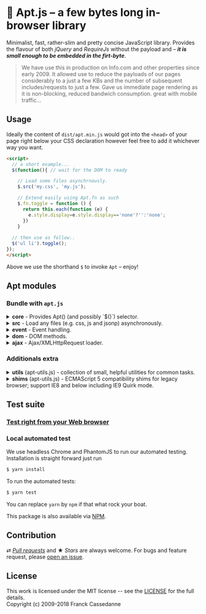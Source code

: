 # :rocket: Apt.js – a few bytes long in-browser library

Minimalist, fast, rather-slim and pretty concise JavaScript library. Provides the flavour of both *jQuery* and *RequireJs* without the payload and – ***it is small enough to be embedded in the firt-byte***.

> We have use this in production on Info.com and other properties since early 2009. It allowed use to reduce the payloads of our pages considerably to a just a few KBs and the number of subsequent includes/requests to just a few. Gave us immediate page rendering as it is non-blocking, reduced bandwich consumption. great with mobile traffic...

## Usage

Ideally the content of `dist/apt.min.js` would got into the `<head>` of your page right below your CSS declaration however feel free to add it whichever way you want.

```html
<script>
  // a short example...
  $(function(){ // wait for the DOM to ready

    // Load some files asynchrnously.
    $.src('my.css', 'my.js');

    // Extend easily using Apt.fn as such
    $.fn.toggle = function () {
      return this.each(function (e) {
        e.style.display=e.style.display=='none'?'':'none';
      })
    }
  
  // then use as follow..
  $('ul li').toggle();
});
</script>
```

Above we use the shorthand `$` to invoke `Apt` – enjoy!

## Apt modules

### Bundle with `apt.js`

<details><summary><b>core</b> - Provides Apt() (and possibly `$()`) selector.</summary><p>

```js
Apt	// Core `Apt` object
$	// Alias of `Apt` if global `$` is free - jQuery like!
$.fn	// to extend Apt prototype.
```
```js
$.type()	// Returns type
$("ul li").each(...);	// iterare over the items.
```
```js
- push & pop 			// Add/remove from the end
- shift & unshift 		// Remove/add from the beginning
- slice 			 	// Extracts a section, returns a new
- splice  			 	// Add/remove from specific location
- sort 				 	// Sorts
- reverse 			 	// Reverses
- concat 			 	// Joins 2 or more
- join 					// Joins all elements into a string
- ...
```
</p></details>

<details><summary><b>src</b> - Load any files (e.g. css, js and jsonp) asynchronously.</summary><p>

```js
$.src("/my_styles.css", "/my_scripts.jss", "...");
$.src("/my_scripts.jsonp");
```
</p></details>

<details><summary><b>event</b> - Event handling.</summary><p>

```js
var callback = function(event){ console.log(event); }
$("div .link").on('mouseover', callback);
$("div .link").off('mouseover', callback);
```
</p></details>

<details><summary><b>dom</b> - DOM methods.</summary><p>

```js
var h = "Some <b>HTML</b>";
$('h1').html(h);
var out =$('h1').html(); // -> out == h
```
```js
$('ul li').addClass('foo');
$('ul li').removeClass('bar');
```
```js
$('.offers').css('diplay', 'none');
```
</p></details>

<details><summary><b>ajax</b> - Ajax/XMLHttpRequest loader.</summary><p>

```js
var callback = function(data, success, xhr){ console.log(data, success, xhr); }
$.ajax('https://api.github.com/users/frqnck', callback); // GET by default

var api = $.ajax('https://api.github.com/users/frqnck', callback, 'post');
api.send("foo=bar&buz=bar"); 
```
</p></details>

### Additionals extra

<details><summary><b>utils</b> (apt-utils.js) - collection of small, helpful utilities for common tasks.</summary><p>

```js
$.getUrlVars();			//
$.getCookie('name');	//
$.rmTags(html);			//
```
```js
var tpl = "Template {0} - {1}";
tpl.format(""foo", "bar");  // 
```
</p></details>

<details>
	<summary><b>shims</b> (apt-utils.js) - ECMAScript 5 compatibility shims for legacy browser; support IE8 and below including IE9 Quirk mode.</summary>

```js
- forEach()			-applies a callback to all the elements.
- map()				- creates new array thru callback.
- every() 			- tests a callback against the elements
- some()			- similar to every() but stop at first true!
- filter()          - creates new array with the elements that pass the test.
- indexOf			- returns the index of first matching element.
- reduce() 			- Iteratively reduce the array to a single value using a callback
```
</details>

## Test suite

### [Test right from your Web browser](https://frqnck.github.io/apt.js/test/index.html)

### Local automated test

We use headless Chrome and PhantomJS to run our automated testing. Installation is straight forward just run 

~~~ sh
$ yarn install
~~~

To run the automated tests:

~~~ sh
$ yarn test
~~~

You can replace `yarn` by `npm` if that what rock your boat.

This package is also available via [NPM](https://www.npmjs.com/package/apt.js).

## Contribution

⇄ *[Pull requests](//github.com/frqnck/apt-js/blob/master/.github/CONTRIBUTING.md)* and ★ *Stars* are always welcome. For bugs and feature request, please [open an issue](//github.com/frqnck/apt-js/issues/new).


## License

This work is licensed under the MIT license -- see the [LICENSE](MIT-LICENSE) for the full details.<br>Copyright (c) 2009-2018 Franck Cassedanne
